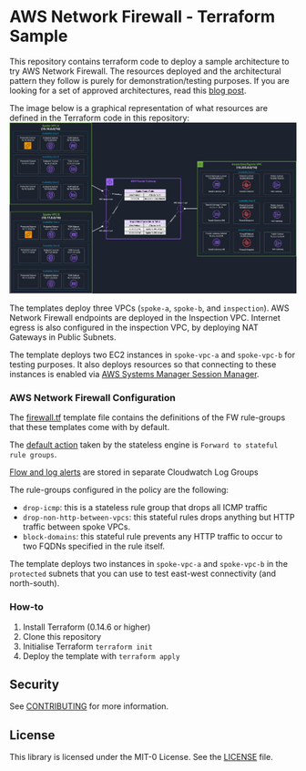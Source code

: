 # AWS Network Firewall - Terraform Sample

This repository contains terraform code to deploy a sample architecture to try AWS Network Firewall. The resources deployed and the architectural pattern they follow is purely for demonstration/testing purposes. If you are looking for a set of approved architectures, read this [blog post](https://aws.amazon.com/blogs/networking-and-content-delivery/deployment-models-for-aws-network-firewall/).

The image below is a graphical representation of what resources are defined in the Terraform code in this repository: 
![Architectural Diagram with Two Spoke VPCs, Transit Gateway and Inspection VPC](images/anfw-terraform-sample.jpg "Architectural Diagram")

The templates deploy three VPCs (`spoke-a`, `spoke-b`, and `inspection`).
AWS Network Firewall endpoints are deployed in the Inspection VPC. 
Internet egress is also configured in the inspection VPC, by deploying NAT Gateways in Public Subnets.

The template deploys two EC2 instances in `spoke-vpc-a` and `spoke-vpc-b` for testing purposes. 
It also deploys resources so that connecting to these instances is enabled via [AWS Systems Manager Session Manager](https://docs.aws.amazon.com/systems-manager/latest/userguide/session-manager.html).

### AWS Network Firewall Configuration

The [firewall.tf](firewall.tf) template file contains the definitions of the FW rule-groups that these templates come with by default. 

The [default action](https://docs.aws.amazon.com/network-firewall/latest/developerguide/stateless-default-actions.html) taken by the stateless engine is `Forward to stateful rule groups`.

[Flow and log alerts](https://docs.aws.amazon.com/network-firewall/latest/developerguide/logging-cw-logs.html) are stored in separate Cloudwatch Log Groups 

The rule-groups configured in the policy are the following:
- `drop-icmp`: this is a stateless rule group that drops all ICMP traffic
- `drop-non-http-between-vpcs`: this stateful rules drops anything but HTTP traffic between spoke VPCs.
- `block-domains`: this stateful rule prevents any HTTP traffic to occur to two FQDNs specified in the rule itself.

The template deploys two instances in `spoke-vpc-a` and `spoke-vpc-b` in the `protected` subnets that you can use to test east-west connectivity (and north-south).

### How-to
1. Install Terraform (0.14.6 or higher)
2. Clone this repository
3. Initialise Terraform `terraform init`
4. Deploy the template with `terraform apply`

## Security

See [CONTRIBUTING](CONTRIBUTING.md#security-issue-notifications) for more information.

## License

This library is licensed under the MIT-0 License. See the [LICENSE](LICENSE) file.

